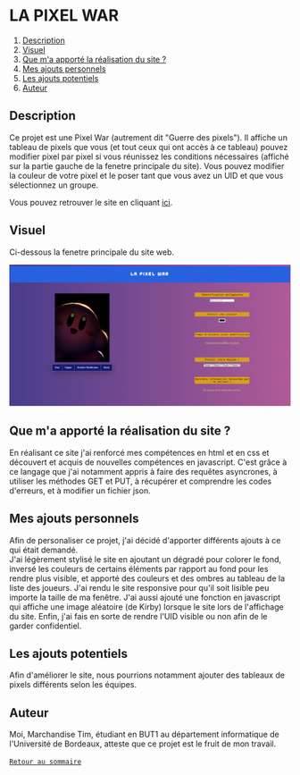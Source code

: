# LA PIXEL WAR

<a id="sommaire"></a>
1. [Description](#Description)
2. [Visuel](#Visuel)
3. [Que m'a apporté la réalisation du site ?](#compAcquises)
4. [Mes ajouts personnels](#ajoutsPersos)
5. [Les ajouts potentiels](#ajoutsPotentiels)
6. [Auteur](#auteur)

## Description <a id="Description"></a>
Ce projet est une Pixel War (autrement dit "Guerre des pixels"). Il affiche un tableau de pixels que vous (et tout ceux qui ont accès à ce tableau) pouvez modifier pixel par pixel si vous réunissez les conditions nécessaires (affiché sur la partie gauche de la fenetre principale du site). Vous pouvez modifier la couleur de votre pixel et le poser tant que vous avez un UID et que vous sélectionnez un groupe.  

Vous pouvez retrouver le site en cliquant [ici](http://127.0.0.1:3000/pixel_war.html).  

## Visuel <a id="Visuel"></a>
Ci-dessous la fenetre principale du site web.

![Site de LA PIXEL WAR sans le tableau](image.png)

## Que m'a apporté la réalisation du site ? <a id="compAcquises"></a>
En réalisant ce site j'ai renforcé mes compétences en html et en css et découvert et acquis de nouvelles compétences en javascript. C'est grâce à ce langage que j'ai notamment appris à faire des requêtes asyncrones, à utiliser les méthodes GET et PUT, à récupérer et comprendre les codes d'erreurs, et à modifier un fichier json. 

## Mes ajouts personnels <a id="ajoutsPersos"></a>
Afin de personaliser ce projet, j'ai décidé d'apporter différents ajouts à ce qui était demandé.  
J'ai légèrement stylisé le site en ajoutant un dégradé pour colorer le fond, inversé les couleurs de certains éléments par rapport au fond pour les rendre plus visible, et apporté des couleurs et des ombres au tableau de la liste des joueurs.
J'ai rendu le site responsive pour qu'il soit lisible peu importe la taille de ma fenêtre.
J'ai aussi ajouté une fonction en javascript qui affiche une image aléatoire (de Kirby) lorsque le site lors de l'affichage du site. 
Enfin, j'ai fais en sorte de rendre l'UID visible ou non afin de le garder confidentiel.

## Les ajouts potentiels <a id="ajoutsPotentiels"></a>
Afin d'améliorer le site, nous pourrions notamment ajouter des tableaux de pixels différents selon les équipes.

## Auteur <a id="auteur"></a>
Moi, Marchandise Tim, étudiant en BUT1 au département informatique de l'Université de Bordeaux, atteste que ce projet est le fruit de mon travail. 

[`Retour au sommaire`](#sommaire)
